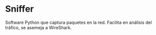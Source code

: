 # Sniffer
Software Python que captura paquetes en la red. Facilita en análisis del tráfico, se asemeja a WireShark.
